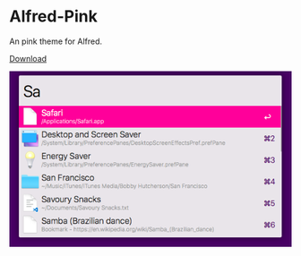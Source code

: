 # Alfred-Pink
An pink theme for Alfred.

[Download](https://raw.githubusercontent.com/WillBChang/Alfred-Pink/master/Alfred%20Pink.alfredappearance)

![Alfred Pink Theme](Pink.png)
